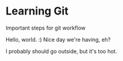 # Learning Git

Important steps for git workflow

Hello, world. :) Nice day we're having, eh?

I probably should go outside, but it's too hot.

